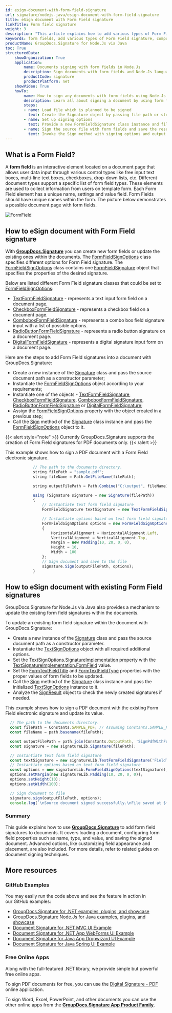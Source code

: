 ```yaml
---
id: esign-document-with-form-field-signature
url: signature/nodejs-java/esign-document-with-form-field-signature
title: eSign document with Form Field signature
linkTitle: Form field signature
weight: 3
description: "This article explains how to add various types of Form Field signatures on document page with options on component positioning, alignment and other visual options with GroupDocs.Signature"
keywords: form fields, add various types of Form Field signature, component positioning
productName: GroupDocs.Signature for Node.Js via Java 
toc: True
structuredData:
    showOrganization: True
    application:    
        name: Documents signing with form fields in Node.Js    
        description: Sign documents with form fields and Node.Js language by GroupDocs.Signature for Node.Js via Java APIs
        productCode: signature
        productPlatform: net 
    showVideo: True
    howTo:
        name: How to sign any documents with form fields using Node.Js 
        description: Learn all about signing a document by using form fields and Node.Js
        steps:
        - name: Load file which is planned to be signed
          text: Create the Signature object by passing file path or stream as a constructor parameter.
        - name: Set up signing options 
          text: Provide a new FormFieldSignature class instance and fill in all the demanded data.
        - name: Sign the source file with form fields and save the result 
          text: Invoke the Sign method with signing options and output file path or stream.
---
```

## What is a Form Field?

A **form field** is an interactive element located on a document page that allows user data input through various control types like free input text boxes, multi-line text boxes, checkboxes, drop-down lists, etc. Different document types support a specific list of form field types. These elements are used to collect information from users on template form. Each Form Field element has a unique name, settings and value field. Form Fields should have unique names within the form. The picture below demonstrates a possible document page with form fields.

![FormField](/signature/nodejs-java/images/esign-document-with-form-field-signature.png)

## How to eSign document with Form Field signature

With [**GroupDocs.Signature**](https://products.groupdocs.com/signature/nodejs-java) you can create new form fields or update the existing ones within the documents. The [FormFieldSignOptions](https://reference.groupdocs.com/signature/nodejs-java/groupdocs.signature.options/formfieldsignoptions) class specifies different options for Form Field signature. The [FormFieldSignOptions](https://reference.groupdocs.com/signature/nodejs-java/groupdocs.signature.options/formfieldsignoptions) class contains one [FormFieldSignature](https://reference.groupdocs.com/signature/nodejs-java/groupdocs.signature.domain/formfieldsignature/) object that specifies the properties of the desired signature.

Below are listed different Form Field signature classes that could be set to [FormFieldSignOptions](https://reference.groupdocs.com/signature/nodejs-java/groupdocs.signature.options/formfieldsignoptions):

* [TextFormFieldSignature](https://reference.groupdocs.com/signature/nodejs-java/groupdocs.signature.domain/textformfieldsignature) - represents a text input form field on a document page.
* [CheckboxFormFieldSignature](https://reference.groupdocs.com/signature/nodejs-java/groupdocs.signature.domain/checkboxformfieldsignature) - represents a checkbox field on a document page.
* [ComboboxFormFieldSignature](https://reference.groupdocs.com/signature/nodejs-java/groupdocs.signature.domain/comboboxformfieldsignature) - represents a combo box field signature input with a list of possible options.
* [RadioButtonFormFieldSignature](https://reference.groupdocs.com/signature/nodejs-java/groupdocs.signature.domain/radiobuttonformfieldsignature) - represents a radio button signature on a document page.
* [DigitalFormFieldSignature](https://reference.groupdocs.com/signature/nodejs-java/groupdocs.signature.domain/digitalformfieldsignature) - represents a digital signature input form on a document page.  

Here are the steps to add Form Field signatures into a document with GroupDocs.Signature:

* Create a new instance of the [Signature](https://reference.groupdocs.com/signature/nodejs-java/groupdocs.signature/signature) class and pass the source document path as a constructor parameter;
* Instantiate the [FormFieldSignOptions](https://reference.groupdocs.com/signature/nodejs-java/groupdocs.signature.options/formfieldsignoptions) object according to your requirements;
* Instantiate one of the objects - [TextFormFieldSignature](https://reference.groupdocs.com/signature/nodejs-java/groupdocs.signature.domain/textformfieldsignature), [CheckboxFormFieldSignature,](https://reference.groupdocs.com/signature/nodejs-java/groupdocs.signature.domain/checkboxformfieldsignature) [ComboboxFormFieldSignature](https://reference.groupdocs.com/signature/nodejs-java/groupdocs.signature.domain/comboboxformfieldsignature), [RadioButtonFormFieldSignature](https://reference.groupdocs.com/signature/nodejs-java/groupdocs.signature.domain/radiobuttonformfieldsignature) or [DigitalFormFieldSignature](https://reference.groupdocs.com/signature/nodejs-java/groupdocs.signature.domain/digitalformfieldsignature);
* Assign the [FormFieldSignOptions](https://reference.groupdocs.com/signature/nodejs-java/groupdocs.signature.options/formfieldsignoptions) property with the object created in a previous step;
* Call the [Sign](https://reference.groupdocs.com/signature/nodejs-java/groupdocs.signature/signature/sign/) method of the [Signature](https://reference.groupdocs.com/signature/nodejs-java/groupdocs.signature/signature) class instance and pass the [FormFieldSignOptions](https://reference.groupdocs.com/signature/nodejs-java/groupdocs.signature.options/formfieldsignoptions) object to it.

{{< alert style="note" >}}
Currently GroupDocs.Signature supports the creation of Form Field signatures for PDF documents only.
{{< /alert >}}

This example shows how to sign a PDF document with a Form Field electronic signature.

```javascript
            // The path to the documents directory.
            string filePath = "sample.pdf";
            string fileName = Path.GetFileName(filePath);

            string outputFilePath = Path.Combine("C:\output", fileName);

            using (Signature signature = new Signature(filePath))
            {
                // Instantiate text form field signature
                FormFieldSignature textSignature = new TextFormFieldSignature("FieldText", "Value1");

                // Instantiate options based on text form field signature
                FormFieldSignOptions options = new FormFieldSignOptions(textSignature)
                {
                    HorizontalAlignment = HorizontalAlignment.Left,
                    VerticalAlignment = VerticalAlignment.Top,
                    Margin = new Padding(10, 20, 0, 0),
                    Height = 10,
                    Width = 100
                };
                // Sign document and save to the file
                signature.Sign(outputFilePath, options);
            }
```

## How to eSign document with existing Form Field signatures

GroupDocs.Signature for Node.Js via Java also provides a mechanism to update the existing form field signatures within the documents.

To update an existing form field signature within the document with GroupDocs.Signature:

* Create a new instance of the [Signature](https://reference.groupdocs.com/signature/nodejs-java/groupdocs.signature/signature) class and pass the source document path as a constructor parameter.
* Instantiate the [TextSignOptions](https://reference.groupdocs.com/signature/nodejs-java/groupdocs.signature.options/textsignoptions) object with all required additional options.
* Set the [TextSignOptions.SignatureImplementation](https://reference.groupdocs.com/signature/nodejs-java/groupdocs.signature.options/textsignoptions/signatureimplementation) property with the [TextSignatureImplementation.FormField](https://reference.groupdocs.com/signature/nodejs-java/groupdocs.signature.domain/textsignatureimplementation) value.
* Set the [FormTextFieldTitle](https://reference.groupdocs.com/signature/nodejs-java/groupdocs.signature.options/textsignoptions/formtextfieldtitle) and [FormTextFieldType](https://reference.groupdocs.com/signature/nodejs-java/groupdocs.signature.options/textsignoptions/formtextfieldtype) properties with the proper values of form fields to be updated.
* Call the [Sign](https://reference.groupdocs.com/signature/nodejs-java/groupdocs.signature/signature/sign/) method of the [Signature](https://reference.groupdocs.com/signature/nodejs-java/groupdocs.signature/signature) class instance and pass the initialized [TextSignOptions](https://reference.groupdocs.com/signature/nodejs-java/groupdocs.signature.options/textsignoptions) instance to it.
* Analyze the [SignResult](https://reference.groupdocs.com/signature/nodejs-java/groupdocs.signature.domain/signresult) object to check the newly created signatures if needed.  

This example shows how to sign a PDF document with the existing Form Field electronic signature and update its value.

```javascript
  // The path to the documents directory.
  const filePath = Constants.SAMPLE_PDF; // Assuming Constants.SAMPLE_PDF is defined elsewhere
  const fileName = path.basename(filePath);

  const outputFilePath = path.join(Constants.OutputPath, 'SignPdfWithFormField', fileName);
  const signature = new signatureLib.Signature(filePath);

  // Instantiate text form field signature
  const textSignature = new signatureLib.TextFormFieldSignature('FieldText', 'Value1');
  // Instantiate options based on text form field signature
  const options = new signatureLib.FormFieldSignOptions(textSignature);
  options.setMargin(new signatureLib.Padding(10, 20, 0, 0));
  options.setHeight(10);
  options.setWidth(100);

  // Sign document to file
  signature.sign(outputFilePath, options);
  console.log(`\nSource document signed successfully.\nFile saved at ${outputFilePath}`);
```
### Summary
This guide explains how to use [**GroupDocs.Signature**](https://products.groupdocs.com/signature/nodejs-java) to add form field signatures to documents. It covers loading a document, configuring form field properties such as name, type, and value, and saving the signed document. Advanced options, like customizing field appearance and placement, are also included. For more details, refer to related guides on document signing techniques.



## More resources

### GitHub Examples

You may easily run the code above and see the feature in action in our GitHub examples:

* [GroupDocs.Signature for .NET examples, plugins, and showcase](https://github.com/groupdocs-signature/GroupDocs.Signature-for-.NET)
* [GroupDocs.Signature Node.Js for Java examples, plugins, and showcase](https://github.com/groupdocs-signature/GroupDocs.Signature-for-Java)
* [Document Signature for .NET MVC UI Example](https://github.com/groupdocs-signature/GroupDocs.Signature-for-.NET-MVC)
* [Document Signature for .NET App WebForms UI Example](https://github.com/groupdocs-signature/GroupDocs.Signature-for-.NET-WebForms)
* [Document Signature for Java App Dropwizard UI Example](https://github.com/groupdocs-signature/GroupDocs.Signature-for-Java-Dropwizard)
* [Document Signature for Java Spring UI Example](https://github.com/groupdocs-signature/GroupDocs.Signature-for-Java-Spring)

### Free Online Apps

Along with the full-featured .NET library, we provide simple but powerful free online apps.

To sign PDF documents for free, you can use the [Digital Signature - PDF](https://products.groupdocs.app/signature/pdf) online application.

To sign Word, Excel, PowerPoint, and other documents you can use the other online apps from the **[GroupDocs.Signature App Product Family](https://products.groupdocs.app/signature/family)**.
